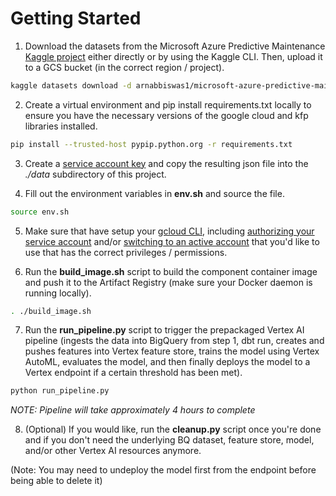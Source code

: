 # Getting Started

1. Download the datasets from the Microsoft Azure Predictive Maintenance [Kaggle project](https://www.kaggle.com/datasets/arnabbiswas1/microsoft-azure-predictive-maintenance) either directly or by using the Kaggle CLI. Then, upload it to a GCS bucket (in the correct region / project).

```sh 
kaggle datasets download -d arnabbiswas1/microsoft-azure-predictive-maintenance
```

2. Create a virtual environment and pip install requirements.txt locally to ensure you have the necessary versions of the google cloud and kfp libraries installed. 

```sh 
pip install --trusted-host pypip.python.org -r requirements.txt
```

3. Create a [service account key](https://cloud.google.com/iam/docs/creating-managing-service-account-keys#iam-service-account-keys-create-console) and copy the resulting json file into the *./data* subdirectory of this project.

4. Fill out the environment variables in **env.sh** and source the file. 

```sh 
source env.sh
```

5. Make sure that have setup your [gcloud CLI](https://cloud.google.com/sdk/docs/initializing), including [authorizing your service account](https://cloud.google.com/sdk/gcloud/reference/auth/activate-service-account) and/or [switching to an active account](https://cloud.google.com/sdk/docs/authorizing#switch_the_active_account) that you'd like to use that has the correct privileges / permissions. 

6. Run the **build_image.sh** script to build the component container image and push it to the Artifact Registry (make sure your Docker daemon is running locally).

```sh
. ./build_image.sh
```

7. Run the **run_pipeline.py** script to trigger the prepackaged Vertex AI pipeline (ingests the data into BigQuery from step 1, dbt run, creates and pushes features into Vertex feature store, trains the model using Vertex AutoML, evaluates the model, and then finally deploys the model to a Vertex endpoint if a certain threshold has been met).

```sh
python run_pipeline.py
```

*NOTE: Pipeline will take approximately 4 hours to complete*

8. (Optional) If you would like, run the **cleanup.py** script once you're done and if you don't need the underlying BQ dataset, feature store, model, and/or other Vertex AI resources anymore.

(Note: You may need to undeploy the model first from the endpoint before being able to delete it)
